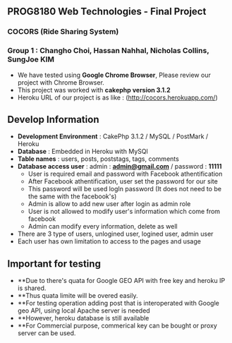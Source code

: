 ## PROG8180 Web Technologies - Final Project
### COCORS (Ride Sharing System)
### Group 1 : Changho Choi, Hassan Nahhal, Nicholas Collins, SungJoe KIM

- We have tested using **Google Chrome Browser**, Please review our project with Chrome Browser.
- This project was worked with **cakephp version 3.1.2**
- Heroku URL of our project is as like : (http://cocors.herokuapp.com/)

## Develop Information

  - **Development Environment** : CakePhp 3.1.2 / MySQL / PostMark / Heroku
  - **Database** : Embedded in Heroku with MySQl
  - **Table names** : users, posts, poststags, tags, comments
  - **Database access user**  : admin : **admin@gmail.com**  / password : **11111**
    - User is required email and password with Facebook athentification
    - After Facebook athentification, user set the password for our site 
    - This password will be used logIn password (It does not need to be the same with the facebook's)
    - Admin is allow to add new user after login as admin role
    - User is not allowed to modify user's information which come from facebook
    - Admin can modify every information, delete as well
  - There are 3 type of users, unlogined user, logined user, admin user
  - Each user has own limitation to access to the pages and usage

## Important for testing
 - **Due to there's quata for Google GEO API with free key and heroku IP is shared. 
 - **Thus quata limite will be overed easily.
 - **For testing operation adding post that is interoperated with Google geo API, using local Apache server is needed
 - **However, heroku database is still available
 - **For Commercial purpose, commerical key can be bought or proxy server can be used.

